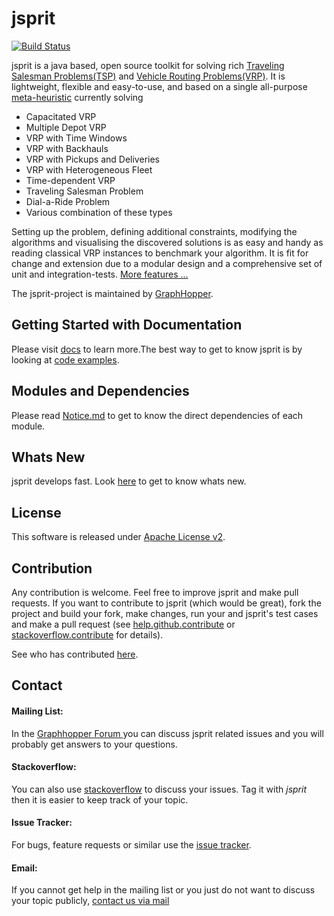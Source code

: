 jsprit
======
[![Build Status](https://travis-ci.org/graphhopper/jsprit.svg?branch=master)](https://travis-ci.org/graphhopper/jsprit)

jsprit is a java based, open source toolkit for solving rich [Traveling Salesman Problems(TSP)](http://en.wikipedia.org/wiki/Travelling_salesman_problem") and [Vehicle Routing Problems(VRP)](http://neo.lcc.uma.es/vrp/vehicle-routing-problem/).
It is lightweight, flexible and easy-to-use, and based on a single all-purpose [meta-heuristic](./docs/Meta-Heuristic.md) currently solving

- Capacitated VRP
- Multiple Depot VRP
- VRP with Time Windows
- VRP with Backhauls
- VRP with Pickups and Deliveries
- VRP with Heterogeneous Fleet
- Time-dependent VRP
- Traveling Salesman Problem
- Dial-a-Ride Problem
- Various combination of these types

Setting up the problem, defining additional constraints, modifying the algorithms and visualising the discovered solutions is as easy and handy as
reading classical VRP instances to benchmark your algorithm. It is fit for change and extension due to a modular design and a comprehensive set of unit and integration-tests. [More features ...](https://github.com/graphhopper/jsprit/blob/master/docs/Features.textile)

The jsprit-project is maintained by [GraphHopper](https://graphhopper.com/). 

## Getting Started with Documentation
Please visit [docs](https://github.com/graphhopper/jsprit/blob/master/docs/Home.md) to learn more.The best way to get to know jsprit is by looking at [code examples](https://github.com/graphhopper/jsprit/tree/master/jsprit-examples/src/main/java/com/graphhopper/jsprit/examples).

## Modules and Dependencies
Please read [Notice.md](https://github.com/graphhopper/jsprit/blob/master/NOTICE.md) to get to know the direct dependencies of each module.

## Whats New
jsprit develops fast. Look [here](https://github.com/jsprit/jsprit/blob/master/WHATS_NEW.md) to get to know whats new.

## License
This software is released under [Apache License v2](https://www.apache.org/licenses/LICENSE-2.0).

## Contribution

Any contribution is welcome. Feel free to improve jsprit and make pull requests. If you want to contribute to jsprit (which would be great), fork the project and build your fork, make changes, run your and jsprit's test cases and make a pull request (see [help.github.contribute](https://help.github.com/articles/fork-a-repo) or [stackoverflow.contribute](http://stackoverflow.com/questions/4384776/how-do-i-contribute-to-others-code-in-github) for details).

See who has contributed [here](https://github.com/jsprit/jsprit/blob/master/CONTRIBUTORS.md).

## Contact

#### Mailing List:
In the [Graphhopper Forum ](https://discuss.graphhopper.com/) you can discuss jsprit related issues and you will probably get answers to your questions.

#### Stackoverflow:
You can also use [stackoverflow](http://stackoverflow.com/questions/tagged/jsprit) to discuss your issues. Tag it with <em>jsprit</em> then it is easier to keep track of your topic.

#### Issue Tracker:
For bugs, feature requests or similar use the [issue tracker](https://github.com/jsprit/jsprit/issues).

#### Email:
If you cannot get help in the mailing list or you just do not want to discuss your topic publicly, [contact us via mail](https://graphhopper.com/#contact)


